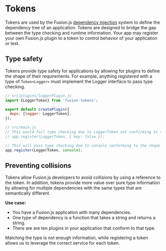 # Tokens

Tokens are used by the Fusion.js [dependency injection](/docs/references/creating-a-plugin#dependency-injection) system to define the dependency tree of an application. Tokens are designed to bridge the gap between the type checking and runtime information. Your app may register your own Fusion.js plugin to a token to control behavior of your application or test.

## Type safety

Tokens provide type safety for applications by allowing for plugins to define the shape of their requirements. For example, anything registered with a type of `Token<Logger>` must implement the Logger interface to pass type checking.

```js
// src/plugins/loggerPlugin.js
import {LoggerToken} from 'fusion-tokens';

export default createPlugin({
  deps: {logger: LoggerToken},
});

// src/main.js
// This would fail type checking due to LoggerToken not confirming to the expected interface.
// app.register(LoggerToken, { key: false });

// This will pass type checking due to console conforming to the shape of Token<Logger>
app.register(LoggerToken, console);
```

## Preventing collisions

Tokens allow Fusion.js developers to avoid collisions by using a reference to the token. In addition, tokens provide more value over pure type information by allowing for multiple dependencies with the same types that are semantically different.

**Use case:**

* You have a Fusion.js application with many dependencies.
* One type of dependency is a function that takes a string and returns a string.
* There are are ten plugins in your application that conform to that type.

Matching the type is not enough information, while registering a token allows us to leverage the correct service for each token.
